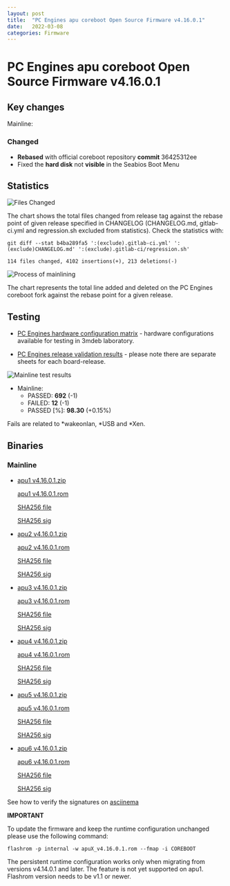 ```yaml
---
layout: post
title:  "PC Engines apu coreboot Open Source Firmware v4.16.0.1"
date:   2022-03-08
categories: Firmware
---
```


# PC Engines apu coreboot Open Source Firmware v4.16.0.1

## Key changes

Mainline:

### Changed
- **Rebased** with official coreboot repository **commit** 36425312ee
- Fixed the **hard disk** not **visible** in the Seabios Boot Menu

## Statistics

![Files Changed](https://cloud.3mdeb.com/index.php/s/HMo8NLf9CeHXpyF/preview)

The chart shows the total files changed from release tag against the rebase
point of given release specified in CHANGELOG (CHANGELOG.md, gitlab-ci.yml
and regression.sh excluded from statistics). Check the statistics with:

```
git diff --stat b4ba289fa5 ':(exclude).gitlab-ci.yml' ':(exclude)CHANGELOG.md' ':(exclude).gitlab-ci/regression.sh'
```

`114 files changed, 4102 insertions(+), 213 deletions(-)`

![Process of mainlining](https://cloud.3mdeb.com/index.php/s/WamPXTwN9iYgpiw/preview)

The chart represents the total line added and deleted on the PC Engines
coreboot fork against the rebase point for a given release.

## Testing

* [PC Engines hardware configuration matrix](https://cloud.3mdeb.com/index.php/s/4n9rT4yMsKezHsR/preview) -
  hardware configurations available for testing in 3mdeb laboratory.

* [PC Engines release validation results](https://docs.google.com/spreadsheets/d/1_uRhVo9eYeZONnelymonYp444zYHT_Q_qmJEJ8_XqJc/edit#gid=0) -
  please note there are separate sheets for each board-release.

![Mainline test results](https://cloud.3mdeb.com/index.php/s/TrwJQab8EZ7rfzF/preview)

* Mainline:
  * PASSED: **692** (-1)
  * FAILED: **12** (-1)
  * PASSED [%]: **98.30** (+0.15%)

Fails are related to *wakeonlan, *USB and *Xen.


## Binaries

### Mainline

* [apu1 v4.16.0.1.zip](https://3mdeb.com/open-source-firmware/pcengines/apu1/apu1_v4.16.0.1.zip)

  [apu1 v4.16.0.1.rom](https://3mdeb.com/open-source-firmware/pcengines/apu1/apu1_v4.16.0.1.rom)

  [SHA256 file](https://3mdeb.com/open-source-firmware/pcengines/apu1/apu1_v4.16.0.1.SHA256)

  [SHA256 sig](https://3mdeb.com/open-source-firmware/pcengines/apu1/apu1_v4.16.0.1.SHA256.sig)

* [apu2 v4.16.0.1.zip](https://3mdeb.com/open-source-firmware/pcengines/apu2/apu2_v4.16.0.1.zip)

  [apu2 v4.16.0.1.rom](https://3mdeb.com/open-source-firmware/pcengines/apu2/apu2_v4.16.0.1.rom)

  [SHA256 file](https://3mdeb.com/open-source-firmware/pcengines/apu2/apu2_v4.16.0.1.SHA256)

  [SHA256 sig](https://3mdeb.com/open-source-firmware/pcengines/apu2/apu2_v4.16.0.1.SHA256.sig)

* [apu3 v4.16.0.1.zip](https://3mdeb.com/open-source-firmware/pcengines/apu3/apu3_v4.16.0.1.zip)

  [apu3 v4.16.0.1.rom](https://3mdeb.com/open-source-firmware/pcengines/apu3/apu3_v4.16.0.1.rom)

  [SHA256 file](https://3mdeb.com/open-source-firmware/pcengines/apu3/apu3_v4.16.0.1.SHA256)

  [SHA256 sig](https://3mdeb.com/open-source-firmware/pcengines/apu3/apu3_v4.16.0.1.SHA256.sig)

* [apu4 v4.16.0.1.zip](https://3mdeb.com/open-source-firmware/pcengines/apu4/apu4_v4.16.0.1.zip)

  [apu4 v4.16.0.1.rom](https://3mdeb.com/open-source-firmware/pcengines/apu4/apu4_v4.16.0.1.rom)

  [SHA256 file](https://3mdeb.com/open-source-firmware/pcengines/apu4/apu4_v4.16.0.1.SHA256)

  [SHA256 sig](https://3mdeb.com/open-source-firmware/pcengines/apu4/apu4_v4.16.0.1.SHA256.sig)

* [apu5 v4.16.0.1.zip](https://3mdeb.com/open-source-firmware/pcengines/apu5/apu5_v4.16.0.1.zip)

  [apu5 v4.16.0.1.rom](https://3mdeb.com/open-source-firmware/pcengines/apu5/apu5_v4.16.0.1.rom)

  [SHA256 file](https://3mdeb.com/open-source-firmware/pcengines/apu5/apu5_v4.16.0.1.SHA256)

  [SHA256 sig](https://3mdeb.com/open-source-firmware/pcengines/apu5/apu5_v4.16.0.1.SHA256.sig)

* [apu6 v4.16.0.1.zip](https://3mdeb.com/open-source-firmware/pcengines/apu6/apu6_v4.16.0.1.zip)

  [apu6 v4.16.0.1.rom](https://3mdeb.com/open-source-firmware/pcengines/apu6/apu6_v4.16.0.1.rom)

  [SHA256 file](https://3mdeb.com/open-source-firmware/pcengines/apu6/apu6_v4.16.0.1.SHA256)

  [SHA256 sig](https://3mdeb.com/open-source-firmware/pcengines/apu6/apu6_v4.16.0.1.SHA256.sig)

See how to verify the signatures on [asciinema](https://asciinema.org/a/452881)

**IMPORTANT**

To update the firmware and keep the runtime configuration unchanged please
use the following command:

```
flashrom -p internal -w apuX_v4.16.0.1.rom --fmap -i COREBOOT
```

The persistent runtime configuration works only when migrating from versions
v4.14.0.1 and later. The feature is not yet supported on apu1. Flashrom version
needs to be v1.1 or newer.
